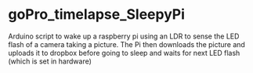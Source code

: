 # goPro_timelapse_SleepyPi
Arduino script to wake up a raspberry pi using  an LDR to sense the LED flash of a camera taking a picture. The Pi then downloads the picture and uploads it to dropbox before going to sleep and waits for next LED flash (which is set in hardware)
